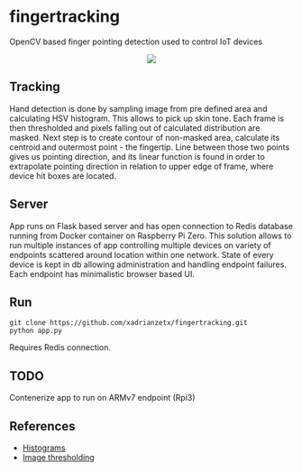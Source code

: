 # fingertracking


OpenCV based finger pointing detection used to control IoT devices

<p align="center">
<image src="https://github.com/xadrianzetx/fingertracking/blob/master/assets/ft5.gif"></image>
</p>

## Tracking

Hand detection is done by sampling image from pre defined area and calculating HSV histogram. This allows to pick up skin tone. Each frame is then thresholded and pixels falling out of calculated distribution are masked. Next step is to create contour of non-masked area, calculate its centroid and outermost point - the fingertip. Line between those two points gives us pointing direction, and its linear function is found in order to extrapolate pointing direction in relation to upper edge of frame, where device hit boxes are located.

## Server

App runs on Flask based server and has open connection to Redis database running from Docker container on Raspberry Pi Zero. This solution allows to run multiple instances of app controlling multiple devices on variety of endpoints scattered around location within one network. State of every device is kept in db allowing administration and handling endpoint failures. Each endpoint has minimalistic browser based UI.

## Run

```
git clone https://github.com/xadrianzetx/fingertracking.git
python app.py
```

Requires Redis connection.

## TODO

Contenerize app to run on ARMv7 endpoint (Rpi3)

## References

* [Histograms](https://docs.opencv.org/3.1.0/d1/db7/tutorial_py_histogram_begins.html)
* [Image thresholding](https://en.wikipedia.org/wiki/Thresholding_(image_processing))